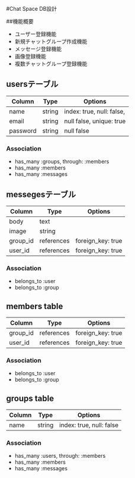 #Chat Space  DB設計

##機能概要
- ユーザー登録機能
- 新規チャットグループ作成機能
- メッセージ登録機能
- 画像登録機能
- 複数チャットグループ登録機能

## usersテーブル

|Column|Type|Options|
|------|----|-------|
|name|string|index: true, null: false,|
|email|string|null false, unique: true|
|password|string|null false|

### Association
- has_many :groups, through: :members
- has_many :members
- has_many :messages

## messegesテーブル

|Column|Type|Options|
|------|----|-------|
|body|text||
|image|string||
|group_id|references|foreign_key: true|
|user_id|references|foreign_key: true|

### Association
- belongs_to :user
- belongs_to :group

## members table

|Column|Type|Options|
|------|----|-------|
|group_id|references|foreign_key: true|
|user_id|references|foreign_key: true|

### Association
- belongs_to :user
- belongs_to :group

## groups table

|Column|Type|Options|
|------|----|-------|
|name|string|index: true, null: false|

### Association
- has_many :users, through: :members
- has_many :members
- has_many :messages
